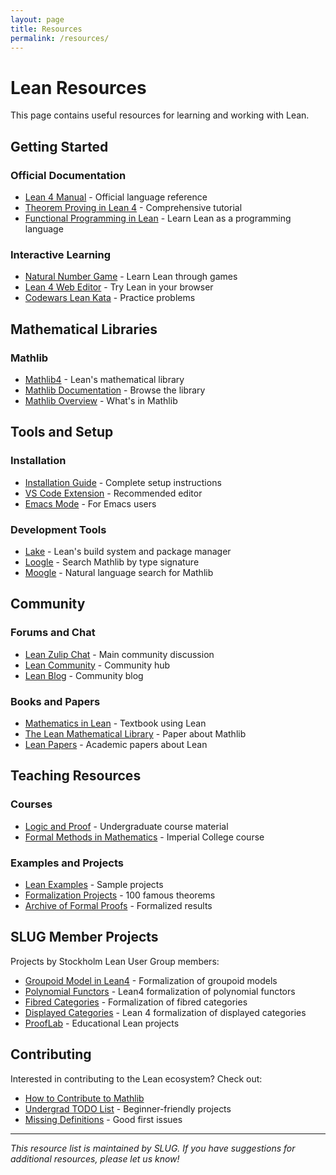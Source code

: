 ```yaml
---
layout: page
title: Resources
permalink: /resources/
---
```


# Lean Resources

This page contains useful resources for learning and working with Lean.

## Getting Started

### Official Documentation
- [Lean 4 Manual](https://lean-lang.org/lean4/doc/) - Official language reference
- [Theorem Proving in Lean 4](https://leanprover.github.io/theorem_proving_in_lean4/) - Comprehensive tutorial
- [Functional Programming in Lean](https://lean-lang.org/functional_programming_in_lean/) - Learn Lean as a programming language

### Interactive Learning
- [Natural Number Game](https://www.ma.imperial.ac.uk/~buzzard/xena/natural_number_game/) - Learn Lean through games
- [Lean 4 Web Editor](https://live.lean-lang.org/) - Try Lean in your browser
- [Codewars Lean Kata](https://www.codewars.com/collections/lean-4) - Practice problems

## Mathematical Libraries

### Mathlib
- [Mathlib4](https://github.com/leanprover-community/mathlib4) - Lean's mathematical library
- [Mathlib Documentation](https://leanprover-community.github.io/mathlib4_docs/) - Browse the library
- [Mathlib Overview](https://leanprover-community.github.io/mathlib-overview.html) - What's in Mathlib

## Tools and Setup

### Installation
- [Installation Guide](https://leanprover-community.github.io/get_started.html) - Complete setup instructions
- [VS Code Extension](https://marketplace.visualstudio.com/items?itemName=leanprover.lean4) - Recommended editor
- [Emacs Mode](https://github.com/leanprover/lean4-mode) - For Emacs users

### Development Tools
- [Lake](https://github.com/leanprover/lake) - Lean's build system and package manager
- [Loogle](https://loogle.lean-lang.org/) - Search Mathlib by type signature
- [Moogle](https://www.moogle.ai/) - Natural language search for Mathlib

## Community

### Forums and Chat
- [Lean Zulip Chat](https://leanprover.zulipchat.com/) - Main community discussion
- [Lean Community](https://leanprover-community.github.io/) - Community hub
- [Lean Blog](https://leanprover-community.github.io/blog/) - Community blog

### Books and Papers
- [Mathematics in Lean](https://leanprover-community.github.io/mathematics_in_lean/) - Textbook using Lean
- [The Lean Mathematical Library](https://arxiv.org/abs/1910.09336) - Paper about Mathlib
- [Lean Papers](https://lean-lang.org/papers/) - Academic papers about Lean

## Teaching Resources

### Courses
- [Logic and Proof](https://leanprover.github.io/logic_and_proof/) - Undergraduate course material
- [Formal Methods in Mathematics](https://www.ma.imperial.ac.uk/~buzzard/xena/formalising-mathematics-2024/) - Imperial College course

### Examples and Projects
- [Lean Examples](https://github.com/leanprover-community/lean4-samples) - Sample projects
- [Formalization Projects](https://leanprover-community.github.io/100-theorems-list/) - 100 famous theorems
- [Archive of Formal Proofs](https://github.com/leanprover-community/archive) - Formalized results

## SLUG Member Projects

Projects by Stockholm Lean User Group members:

- [Groupoid Model in Lean4](https://github.com/sinhp/groupoid_model_in_lean4) - Formalization of groupoid models
- [Polynomial Functors](https://github.com/sinhp/Poly) - Lean4 formalization of polynomial functors
- [Fibred Categories](https://github.com/sinhp/LeanFibredCategories) - Formalization of fibred categories
- [Displayed Categories](https://github.com/sinhp/displayed_categories) - Lean 4 formalization of displayed categories
- [ProofLab](https://github.com/sinhp/ProofLab) - Educational Lean projects

## Contributing

Interested in contributing to the Lean ecosystem? Check out:
- [How to Contribute to Mathlib](https://leanprover-community.github.io/contribute/index.html)
- [Undergrad TODO List](https://leanprover-community.github.io/undergrad_todo.html) - Beginner-friendly projects
- [Missing Definitions](https://github.com/leanprover-community/mathlib4/issues?q=is%3Aopen+is%3Aissue+label%3A%22good+first+issue%22) - Good first issues

---

*This resource list is maintained by SLUG. If you have suggestions for additional resources, please let us know!*